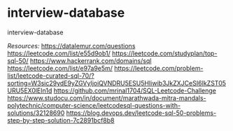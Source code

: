 # interview-database

interview-database

_Resources:_
https://datalemur.com/questions
https://leetcode.com/list/e55d9ob1/
https://leetcode.com/studyplan/top-sql-50/
https://www.hackerrank.com/domains/sql
https://leetcode.com/list/e97a9e5m/
https://leetcode.com/problem-list/leetcode-curated-sql-70/?sorting=W3sic29ydE9yZGVyIjoiQVNDRU5ESU5HIiwib3JkZXJCeSI6IkZST05URU5EX0lEIn1d
https://github.com/mrinal1704/SQL-Leetcode-Challenge
https://www.studocu.com/in/document/marathwada-mitra-mandals-polytechnic/computer-science/leetcodesql-questions-with-solutions/32128690
https://blog.devops.dev/leetcode-sql-50-problems-step-by-step-solution-7c2891bcf8b8
